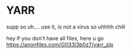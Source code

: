 # YARR
supp
so uh....
use it, is not a virus
so uhhhh chill


hey if you don't have all files, here u go
https://anonfiles.com/G033l3b0z7/yarr_zip
